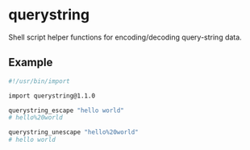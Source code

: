 # querystring

Shell script helper functions for encoding/decoding query-string data.

## Example

```bash
#!/usr/bin/import

import querystring@1.1.0

querystring_escape "hello world"
# hello%20world

querystring_unescape "hello%20world"
# hello world
```
